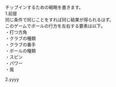 チップインするための戦略を書きます。</br>
1.前提</br>
同じ条件で同じことをすれば同じ結果が得られるはず。</br>
このゲームでボールの行方を左右する要素は以下。</br>
・打つ方角</br>
・クラブの種類</br>
・クラブの番手</br>
・ボールの種類</br>
・スピン</br>
・パワー</br>
・風</br>


2.yyyy</br>
